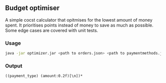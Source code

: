 ## Budget optimiser

A simple cocst calculator that opitmises for the lowest amount of money spent.
It prioritises points instead of money to save as much as possible. Some edge cases are covered with unit tests.

### Usage
```bash
java -jar optimizer.jar <path to orders.json> <path to paymentmethods.json>
```

### Output
```
((payment_type) (amount:0.2f)[\n])*
```
